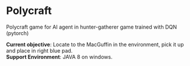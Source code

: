 # Polycraft
Polycraft game for AI agent in hunter-gatherer game trained with DQN (pytorch)

**Current objective**: Locate to the MacGuffin in the environment, pick it up and place in right blue pad. <br>
**Support Environment**: JAVA 8 on windows.

